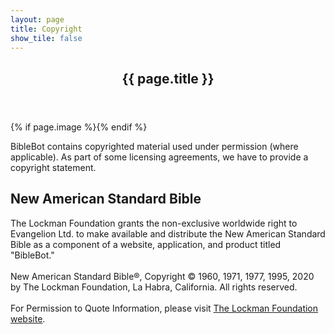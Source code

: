 ```yaml
---
layout: page
title: Copyright
show_tile: false
---
```

    
<!-- Main -->
<div id="main" class="alt">

<!-- One -->
<section id="one">
	<div class="inner">
		<header class="major">
			<h1>{{ page.title }}</h1>
		</header>
		{% if page.image %}<span class="image main"><img src="{{ site.baseurl }}/{{ page.image }}" alt="" /></span>{% endif %}
		<p>BibleBot contains copyrighted material used under permission (where applicable). As part of some licensing agreements, we have to provide a copyright statement.</p>
    <h2>New American Standard Bible</h2>
    <p>The Lockman Foundation grants the non-exclusive worldwide right to Evangelion Ltd. to make available and distribute the New American Standard Bible as a component of a website, application, and product titled "BibleBot."<br><br>
    New American Standard Bible®, Copyright © 1960, 1971, 1977, 1995, 2020 by The Lockman Foundation, La Habra, California. All rights reserved.<br><br>For Permission to Quote Information, please visit <a href="https://www.lockman.org">The Lockman Foundation website</a>.</p>
	</div>
</section>

</div>
